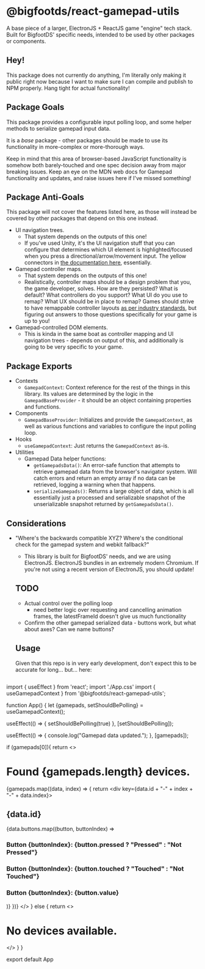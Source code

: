 # @bigfootds/react-gamepad-utils

A base piece of a larger, ElectronJS + ReactJS game "engine" tech stack. Built for BigfootDS' specific needs, intended to be used by other packages or components.

## Hey!

This package does not currently do anything, I'm literally only making it public right now because I want to make sure I can compile and publish to NPM properly. Hang tight for actual functionality!

## Package Goals

This package provides a configurable input polling loop, and some helper methods to serialize gamepad input data.

It is a _base_ package - other packages should be made to use its functionality in more-complex or more-thorough ways.

Keep in mind that this area of browser-based JavaScript functionality is somehow both barely-touched and one spec decision away from major breaking issues. Keep an eye on the MDN web docs for Gamepad functionality and updates, and raise issues here if I've missed something!

## Package Anti-Goals

This package will not cover the features listed here, as those will instead be covered by other packages that depend on this one instead.

- UI navigation trees.
  - That system depends on the outputs of this one!
  - If you've used Unity, it's the UI navigation stuff that you can configure that determines which UI element is highlighted/focused when you press a directional/arrow/movement input. The yellow connectors in [the documentation here](https://docs.unity3d.com/Packages/com.unity.ugui@1.0/manual/script-SelectableNavigation.html), essentially.
- Gamepad controller maps.
  - That system depends on the outputs of this one!
  - Realistically, controller maps should be a design problem that you, the game developer, solves. How are they persisted? What is default? What controllers do you support? What UI do you use to remap? What UX should be in place to remap? Games should strive to have remappable controller layouts [as per industry standards](https://gameaccessibilityguidelines.com/allow-controls-to-be-remapped-reconfigured/), but figuring out answers to those questions specifically for your game is up to you!
- Gamepad-controlled DOM elements.
  - This is kinda in the same boat as controller mapping and UI navigation trees - depends on output of this, and additionally is going to be very specific to your game.

## Package Exports

- Contexts
  - `GamepadContext`: Context reference for the rest of the things in this library. Its values are determined by the logic in the `GamepadBaseProvider` - it should be an object containing properties and functions.
- Components
  - `GamepadBaseProvider`: Initializes and provide the `GamepadContext`, as well as various functions and variables to configure the input polling loop. 
- Hooks
  - `useGamepadContext`: Just returns the `GamepadContext` as-is.
- Utilities
  - Gamepad Data helper functions:
    - `getGamepadsData()`: An error-safe function that attempts to retrieve gamepad data from the browser's navigator system. Will catch errors and return an empty array if no data can be retrieved, logging a warning when that happens.
    - `serializeGamepads()`: Returns a large object of data, which is all essentially just a processed and serializable snapshot of the unserializable snapshot returned by `getGamepadsData()`. 

## Considerations

- "Where's the backwards compatible XYZ? Where's the conditional check for the gamepad system and webkit fallback?"
  - This library is built for BigfootDS' needs, and we are using ElectronJS. ElectronJS bundles in an extremely modern Chromium. If you're not using a recent version of ElectronJS, you should update!

  ## TODO

  - Actual control over the polling loop
    - need better logic over requesting and cancelling animation frames, the latestFrameId doesn't give us much functionality
  - Confirm the other gamepad serialized data - buttons work, but what about axes? Can we name buttons?

  ## Usage

  Given that this repo is in very early development, don't expect this to be accurate for long... but... here:

  ```jsx

import { useEffect } from 'react';
import './App.css'
import { useGamepadContext } from '@bigfootds/react-gamepad-utils';

function App() {
  let {gamepads, setShouldBePolling} = useGamepadContext();

  useEffect(() => {
    setShouldBePolling(true)
  }, [setShouldBePolling]);

  useEffect(() => {
    console.log("Gamepad data updated.");
  }, [gamepads]);

  if (gamepads[0]){
    return <>
     <h1>Found {gamepads.length} devices.</h1>
     {gamepads.map((data, index) => {
      return <div key={data.id + "-" + index + "-" + data.index}>
        <h2>{data.id}</h2>
        {data.buttons.map((button, buttonIndex) => <div key={buttonIndex}>
        <h3>Button {buttonIndex}: {button.pressed ? "Pressed" : "Not Pressed"}</h3>
        <h3>Button {buttonIndex}: {button.touched ? "Touched" : "Not Touched"}</h3>
        <h3>Button {buttonIndex}: {button.value}</h3>
        </div>)}
      </div>
     })}
    </>
  } else {
    return <>
    <h1>No devices available.</h1>
    </>
  }
}

export default App
  ```